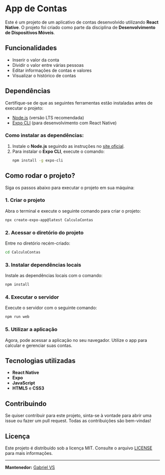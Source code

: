 
# App de Contas

Este é um projeto de um aplicativo de contas desenvolvido utilizando **React Native**. O projeto foi criado como parte da disciplina de **Desenvolvimento de Dispositivos Móveis**.

## Funcionalidades
- Inserir o valor da conta
- Dividir o valor entre várias pessoas
- Editar informações de contas e valores
- Visualizar o histórico de contas

## Dependências

Certifique-se de que as seguintes ferramentas estão instaladas antes de executar o projeto:

- [Node.js](https://nodejs.org/) (versão LTS recomendada)
- [Expo CLI](https://docs.expo.dev/workflow/expo-cli/) (para desenvolvimento com React Native)

### Como instalar as dependências:

1. Instale o **Node.js** seguindo as instruções no [site oficial](https://nodejs.org/).
2. Para instalar o **Expo CLI**, execute o comando:
   ```bash
   npm install -g expo-cli
   ```

## Como rodar o projeto?

Siga os passos abaixo para executar o projeto em sua máquina:

### 1. Criar o projeto
Abra o terminal e execute o seguinte comando para criar o projeto:
```bash
npx create-expo-app@latest CalculoContas
```

### 2. Acessar o diretório do projeto
Entre no diretório recém-criado:
```bash
cd CalculoContas
```

### 3. Instalar dependências locais
Instale as dependências locais com o comando:
```bash
npm install
```

### 4. Executar o servidor
Execute o servidor com o seguinte comando:
```bash
npm run web
```

### 5. Utilizar a aplicação
Agora, pode acessar a aplicação no seu navegador. Utilize o app para calcular e gerenciar suas contas.

## Tecnologias utilizadas
- **React Native**
- **Expo**
- **JavaScript**
- **HTML5** e **CSS3**

## Contribuindo
Se quiser contribuir para este projeto, sinta-se à vontade para abrir uma issue ou fazer um pull request. Todas as contribuições são bem-vindas!

## Licença
Este projeto é distribuído sob a licença MIT. Consulte o arquivo [LICENSE](LICENSE) para mais informações.

---

**Mantenedor:** [Gabriel VS](https://github.com/SeuPerfil)
